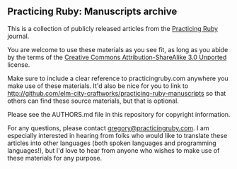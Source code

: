 ## Practicing Ruby: Manuscripts archive

This is a collection of publicly released articles from the [Practicing
Ruby](http://practicingruby.com) journal.

You are welcome to use these materials as you see fit, as long as you 
abide by the terms of the [Creative Commons Attribution-ShareAlike 3.0 
Unported](http://creativecommons.org/licenses/by-sa/3.0/) license.

Make sure to include a clear reference to practicingruby.com anywhere you make 
use of these materials. It'd also be nice for you to link to 
http://github.com/elm-city-craftworks/practicing-ruby-manuscripts so
that others can find these source materials, but that is optional.

Please see the AUTHORS.md file in this repository for copyright information.

For any questions, please contact gregory@practicingruby.com. I am especially
interested in hearing from folks who would like to translate these articles into
other languages (both spoken languages and programming languages!), but I'd love
to hear from anyone who wishes to make use of these materials for any purpose.
